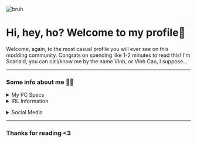 ![bruh](https://user-images.githubusercontent.com/90851437/153548709-c4a2087a-ee27-4850-a78a-9a36ab714cab.gif)
###
###
# Hi, hey, ho? Welcome to my profile👋
Welcome, again, to the most casual profile you will ever see on this modding community. Congrats on spending like 1-2 minutes to read this!
I'm Scarlaid, you can call/know me by the name Vinh, or Vinh Cao, I suppose...

____________

### Some info about me 👀🔪
<details><summary>My PC Specs</summary>
<p>

- Intel(R) Core(TM) i3-4150 CPU @ 3.50GHz, 3500 Mhz, 2 Core(s), 4 Logical Processor(s)
- KINGSTON (KVR16N11S8/4) 4GB (2x4GB) DDR3 1600MHz
- Vaseky V800 240GB SATA3 | Western Digital WD20PURX-64P6ZY0 - 2TB 5.4K RPM 64MB Cache SATA 3.5"
- NVIDIA GeForce GTS 450 1GB DDR5 (Hynix)
- A sleeper PC case with a 500W power supply that I don't even know the name

</p>
</details>
<details><summary>IRL Information</summary>
<p>

- `🎮`⠀I enjoy any adverturing game (genre) so much that such spent me up to days playing a single game.
  - **Notable games:** Terraria, Minecraft, Starbound, A Hat In Time
- `🕹`⠀I'm currently a Co-Owner of [ThiccSMP](https://thiccsmp.qtpc.tech), associating with [QuanTrieuPCYT](https://github.com/QuanTrieuPCYT)
- `⭐`⠀I live in Hanoi, Vietnam
- `🏫`⠀Twenty-one years old, as a **Sophomore** in [VNU - International School](http://www.is.vnu.edu.vn/en/)
- `💻` Amateur in Javascript, decent in **Optimizing, mainly [Minecraft](https://github.com/Scarlaid/P-QoL)**

</p>
</details>

</p>
</details>
<details><summary>Social Media</summary>
<p>

- [Discord](https://discord.com/users/424764242965692439)
- [Facebook](https://facebook.com/vinhkothap)
- [Youtube](https://youtube.com/c/Scarlaid)
- [Others](https://linktr.ee/Scarlaid)
  
</p>
</details>

___________

### Thanks for reading <3
